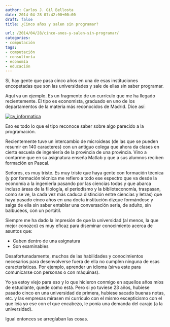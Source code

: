 ```yaml
---
author: Carlos J. Gil Bellosta
date: 2014-04-28 07:42:00+00:00
draft: false
title: ¿Cinco años y salen sin programar?

url: /2014/04/28/cinco-anos-y-salen-sin-programar/
categories:
- computación
tags:
- computación
- consultoría
- economía
- educación
---
```


Sí, hay gente que pasa cinco años en una de esas instituciones encopetadas que son las universidades y sale de ellas sin saber programar.

Aquí va un ejemplo. Es un fragmento de un currículo que me ha llegado recientemente. El tipo es economista, graduado en uno de los departamentos de la materia más reconocidos de Madrid. Dice así:

[![cv_informatica](/wp-uploads/2014/04/cv_informatica.png)
](/wp-uploads/2014/04/cv_informatica.png)

Eso es todo lo que el tipo reconoce saber sobre algo parecido a la programación.

Recientemente tuve un intercambio de microideas (de las que se pueden resumir en 140 caracteres) con un antiguo colega que ahora da clases en cierta escuela de ingeniería de la provincia de una provincia. Vino a contarme que en su asignatura enseña Matlab y que a sus alumnos reciben formación en Pascal.

Señores, es muy triste. Es muy triste que haya gente con formación técnica (y por formación técnica me refiero a todo ese espectro que va desde la economía a la ingeniería pasando por las ciencias todas y que abarca incluso áreas de la filología, el periodismo y la biblioteconomía, traspasan, como se ve, la cada vez más caduca distinción entre ciencias y letras) que haya pasado cinco años en una docta institución dizque formándose y salga de ella sin saber entablar una conversación seria, de adulto, sin balbuceos, con un portátil.

Siempre me ha dado la impresión de que la universidad (al menos, la que mejor conozco) es muy eficaz para diseminar conocimiento acerca de asuntos que:

* Caben dentro de una asignatura
* Son examinables

Desafortunadamente, muchos de las habilidades y conocimientos necesarios para desenvolverse fuera de ella no cumplen ninguna de esas características. Por ejemplo, aprender un idioma (sirva este para comunicarse con personas o con máquinas).

Yo ya estoy viejo para eso y lo que hicieron conmigo en aquellos años míos de estudiante, quede como está. Pero si yo tuviese 23 años, hubiese pasado cinco en una universidad de primera, hubiese sacado buenas notas, etc. y las empresas mirasen mi currículo con el mismo escepticismo con el que leía yo ese con el que encabezo, le ponía una demanda del carajo (a la universidad).

Igual entonces se arreglaban las cosas.
